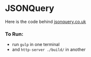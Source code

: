 # JSONQuery

Here is the code behind [jsonquery.co.uk](http://jsonquery.co.uk/)

### To Run:

- run `gulp` in one terminal
- and `http-server ./build/` in another
